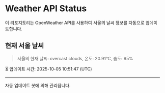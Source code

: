 
# Weather API Status

이 리포지토리는 OpenWeather API를 사용하여 서울의 날씨 정보를 자동으로 업데이트합니다.

## 현재 서울 날씨
> 서울의 현재 날씨: overcast clouds, 온도: 20.91°C, 습도: 95%

⏳ 업데이트 시간: 2025-10-05 10:51:47 (UTC)

---
자동 업데이트 봇에 의해 관리됩니다.
